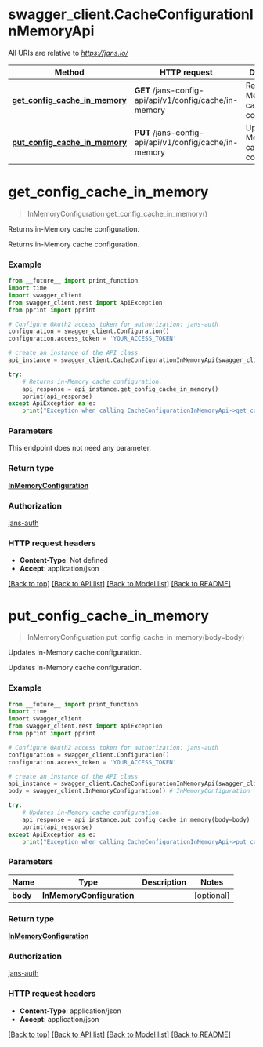 # swagger_client.CacheConfigurationInMemoryApi

All URIs are relative to *https://jans.io/*

Method | HTTP request | Description
------------- | ------------- | -------------
[**get_config_cache_in_memory**](CacheConfigurationInMemoryApi.md#get_config_cache_in_memory) | **GET** /jans-config-api/api/v1/config/cache/in-memory | Returns in-Memory cache configuration.
[**put_config_cache_in_memory**](CacheConfigurationInMemoryApi.md#put_config_cache_in_memory) | **PUT** /jans-config-api/api/v1/config/cache/in-memory | Updates in-Memory cache configuration.

# **get_config_cache_in_memory**
> InMemoryConfiguration get_config_cache_in_memory()

Returns in-Memory cache configuration.

Returns in-Memory cache configuration.

### Example
```python
from __future__ import print_function
import time
import swagger_client
from swagger_client.rest import ApiException
from pprint import pprint

# Configure OAuth2 access token for authorization: jans-auth
configuration = swagger_client.Configuration()
configuration.access_token = 'YOUR_ACCESS_TOKEN'

# create an instance of the API class
api_instance = swagger_client.CacheConfigurationInMemoryApi(swagger_client.ApiClient(configuration))

try:
    # Returns in-Memory cache configuration.
    api_response = api_instance.get_config_cache_in_memory()
    pprint(api_response)
except ApiException as e:
    print("Exception when calling CacheConfigurationInMemoryApi->get_config_cache_in_memory: %s\n" % e)
```

### Parameters
This endpoint does not need any parameter.

### Return type

[**InMemoryConfiguration**](InMemoryConfiguration.md)

### Authorization

[jans-auth](../README.md#jans-auth)

### HTTP request headers

 - **Content-Type**: Not defined
 - **Accept**: application/json

[[Back to top]](#) [[Back to API list]](../README.md#documentation-for-api-endpoints) [[Back to Model list]](../README.md#documentation-for-models) [[Back to README]](../README.md)

# **put_config_cache_in_memory**
> InMemoryConfiguration put_config_cache_in_memory(body=body)

Updates in-Memory cache configuration.

Updates in-Memory cache configuration.

### Example
```python
from __future__ import print_function
import time
import swagger_client
from swagger_client.rest import ApiException
from pprint import pprint

# Configure OAuth2 access token for authorization: jans-auth
configuration = swagger_client.Configuration()
configuration.access_token = 'YOUR_ACCESS_TOKEN'

# create an instance of the API class
api_instance = swagger_client.CacheConfigurationInMemoryApi(swagger_client.ApiClient(configuration))
body = swagger_client.InMemoryConfiguration() # InMemoryConfiguration |  (optional)

try:
    # Updates in-Memory cache configuration.
    api_response = api_instance.put_config_cache_in_memory(body=body)
    pprint(api_response)
except ApiException as e:
    print("Exception when calling CacheConfigurationInMemoryApi->put_config_cache_in_memory: %s\n" % e)
```

### Parameters

Name | Type | Description  | Notes
------------- | ------------- | ------------- | -------------
 **body** | [**InMemoryConfiguration**](InMemoryConfiguration.md)|  | [optional] 

### Return type

[**InMemoryConfiguration**](InMemoryConfiguration.md)

### Authorization

[jans-auth](../README.md#jans-auth)

### HTTP request headers

 - **Content-Type**: application/json
 - **Accept**: application/json

[[Back to top]](#) [[Back to API list]](../README.md#documentation-for-api-endpoints) [[Back to Model list]](../README.md#documentation-for-models) [[Back to README]](../README.md)

